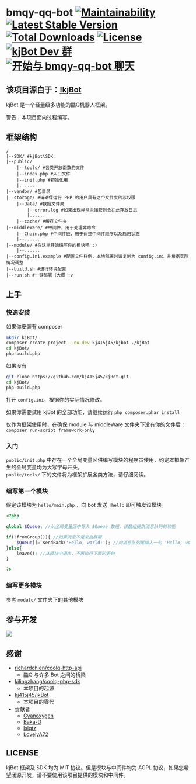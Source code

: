 # bmqy-qq-bot [![Maintainability](https://api.codeclimate.com/v1/badges/4b1d92da794a35538812/maintainability)](https://codeclimate.com/github/kj415j45/kjBot/maintainability) [![Latest Stable Version](https://poser.pugx.org/kj415j45/kjbot/v/stable)](https://packagist.org/packages/kj415j45/kjbot) [![Total Downloads](https://poser.pugx.org/kj415j45/kjbot/downloads)](https://packagist.org/packages/kj415j45/kjbot) [![License](https://poser.pugx.org/kj415j45/kjbot/license)](https://packagist.org/packages/kj415j45/kjbot) [![kjBot Dev 群](https://pub.idqqimg.com/wpa/images/group.png)](http://qm.qq.com/cgi-bin/qm/qr?k=I09uiOvPlwWxqinOWx6yrBv_nNuzA2cn) [![开始与 bmqy-qq-bot 聊天](http://wpa.qq.com/pa?p=2:1160110629:41)](http://wpa.qq.com/msgrd?v=3&uin=1160110629&site=qq&menu=yes)

## 该项目源自于：[!kjBot](https://github.com/kj415j45/kjBot)

kjBot 是一个轻量级多功能的酷Q机器人框架。

警告：本项目面向过程编写。

## 框架结构

```
/
|--SDK/ #kjBot\SDK
|--public/
    |--tools/ #各类开放函数的文件
    |--index.php #入口文件
    |--init.php #初始化用
    |......
|--vendor/ #包目录
|--storage/ #请确保运行 PHP 的用户具有这个文件夹的写权限
    |--data/ #数据文件夹
        |--error.log #如果出现异常未捕获则会在此存放日志
        |......
    |--cache/ #缓存文件夹
|--middleWare/ #中间件，用于处理非命令
    |--Chain.php #中间件链，用于调整中间件顺序以及启用状态
    |--......
|--module/ #在这里开始编写你的模块吧 :)
    |--......
|--config.ini.example #配置文件样例，本地部署时请复制为 config.ini 并根据实际情况调整
|--build.sh #进行环境配置
|--run.sh #一键部署（大概 :v
```

## 上手

### 快速安装

如果你安装有 composer
```sh
mkdir kjBot/
composer create-project --no-dev kj415j45/kjbot ./kjBot
cd kjBot/
php build.php
```

如果没有
```sh
git clone https://github.com/kj415j45/kjBot.git
cd kjBot/
php build.php
```

打开 `config.ini`，根据你的实际情况修改。

如果你需要试用 kjBot 的全部功能，请继续运行 `php composer.phar install`

仅作为框架使用时，在确保 module 与 middleWare 文件夹下没有你的文件后：`composer run-script framework-only`

### 入门

`public/init.php` 中存在一个全局变量区供编写模块的程序员使用，约定本框架产生的全局变量均为大写字母开头。  
`public/tools/` 下的文件将为框架扩展各类方法，请仔细阅读。

### 编写第一个模块

假定该模块为 `hello/main.php` ，向 bot 发送 `!hello` 即可触发该模块。
```php
<?php

global $Queue; //从全局变量区中导入 $Queue 数组，该数组提供消息队列的功能

if(!fromGroup()){ //如果消息不是来自群聊
    $Queue[]= sendBack('Hello, world!'); //向消息队列尾插入一句 'Hello, world!'，在哪收到就发到哪，此处只会在私聊中发送
}else{
    leave(); //从模块中退出，不再执行下面的语句
}

?>
```

### 编写更多模块

参考 `module/` 文件夹下的其他模块

## 参与开发

![](https://user-images.githubusercontent.com/18349191/42219471-99b181e4-7efe-11e8-92a8-20535f40d126.png)

## 感谢

- [richardchien/coolq-http-api](https://github.com/richardchien/coolq-http-api)
  - 酷Q 与许多 Bot 之间的桥梁
- [kilingzhang/coolq-php-sdk](https://github.com/kilingzhang/coolq-php-sdk)
  - 本项目的起源
- [kj415j45/jkBot](https://github.com/kj415j45/jkBot)
  - 本项目的零代
- 贡献者
  - [Cyanoxygen](https://github.com/Cyanoxygen)
  - [Baka-D](https://github.com/Baka-D)
  - [lslqtz](https://github.com/lslqtz)
  - [LovelyA72](https://github.com/LovelyA72)

## LICENSE

kjBot 框架及 SDK 均为 MIT 协议。但是模块与中间件均为 AGPL 协议，如果您希望闭源开发，请不要使用该项目提供的模块和中间件。
